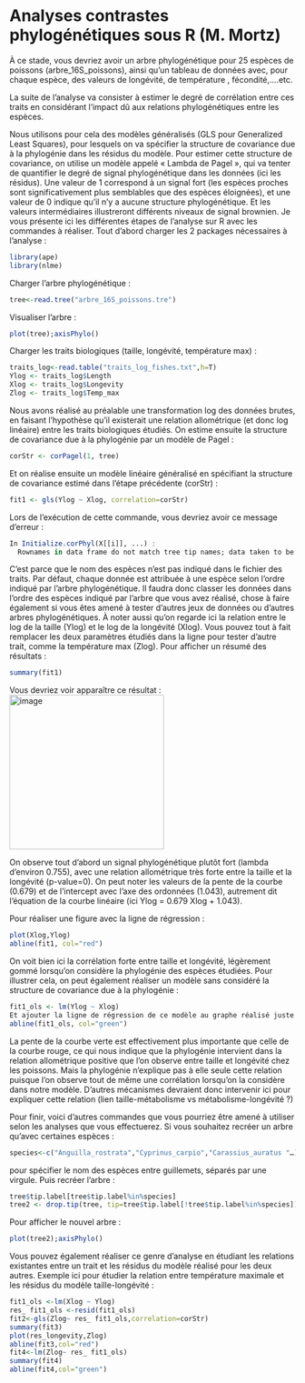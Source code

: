 # Analyses contrastes phylogénétiques sous R (M. Mortz)
À ce stade, vous devriez avoir un arbre phylogénétique pour 25 espèces de poissons (arbre_16S_poissons), ainsi qu’un tableau de données avec, pour chaque espèce, des valeurs de longévité, de température , fécondité,....etc. 

La suite de l’analyse va consister à estimer le degré de corrélation entre ces traits en considérant l’impact dû aux relations phylogénétiques entre les espèces. 

Nous utilisons pour cela des modèles généralisés (GLS pour Generalized Least Squares), pour lesquels on va spécifier la structure de covariance due à la phylogénie dans les résidus du modèle. Pour estimer cette structure de covariance, on utilise un modèle appelé « Lambda de Pagel », qui va tenter de quantifier le degré de signal phylogénétique dans les données (ici les résidus). Une valeur de 1 correspond à un signal fort (les espèces proches sont significativement plus semblables que des espèces éloignées), et une valeur de 0 indique qu’il n’y a aucune structure phylogénétique. Et les valeurs intermédiaires illustreront différents niveaux de signal brownien. 
Je vous présente ici les différentes étapes de l’analyse sur R avec les commandes à réaliser.
Tout d’abord charger les 2 packages nécessaires à l’analyse :
```r
library(ape)
library(nlme)
```
Charger l’arbre phylogénétique :
```r
tree<-read.tree("arbre_16S_poissons.tre")
```

Visualiser l’arbre :
```r
plot(tree);axisPhylo()
```
Charger les traits biologiques (taille, longévité, température max) :
```r
traits_log<-read.table("traits_log_fishes.txt",h=T)
Ylog <- traits_log$Length
Xlog <- traits_log$Longevity
Zlog <- traits_log$Temp_max
```

Nous avons réalisé au préalable une transformation log des données brutes, en faisant l’hypothèse qu’il existerait une relation allométrique (et donc log linéaire) entre les traits biologiques étudiés. 
On estime ensuite la structure de covariance due à la phylogénie par un modèle de Pagel :
```r
corStr <- corPagel(1, tree)
```
Et on réalise ensuite un modèle linéaire généralisé en spécifiant la structure de covariance estimé dans l’étape précédente (corStr) :
```r
fit1 <- gls(Ylog ~ Xlog, correlation=corStr)
```
Lors de l’exécution de cette commande, vous devriez avoir ce message d’erreur :
```r
In Initialize.corPhyl(X[[i]], ...) :
  Rownames in data frame do not match tree tip names; data taken to be in the same order as in tree
```
C’est parce que le nom des espèces n’est pas indiqué dans le fichier des traits. Par défaut, chaque donnée est attribuée à une espèce selon l’ordre indiqué par l’arbre phylogénétique. Il faudra donc classer les données dans l’ordre des espèces indiqué par l’arbre que vous avez réalisé, chose à faire également si vous êtes amené à tester d’autres jeux de données ou d’autres arbres phylogénétiques. 
À noter aussi qu’on regarde ici la relation entre le log de la taille (Ylog) et le log de la longévité (Xlog). Vous pouvez tout à fait remplacer les deux paramètres étudiés dans la ligne pour tester d’autre trait, comme la température max (Zlog).
Pour afficher un résumé des résultats :
```r
summary(fit1)
```

Vous devriez voir apparaître ce résultat :
<img width="272" alt="image" src="https://user-images.githubusercontent.com/20643860/215931517-c2ba22b0-c477-4915-8552-abd941f10714.png">

 

On observe tout d’abord un signal phylogénétique plutôt fort (lambda d’environ 0.755), avec une relation allométrique très forte entre la taille et la longévité (p-value=0). On peut noter les valeurs de la pente de la courbe (0.679) et de l’intercept avec l’axe des ordonnées (1.043), autrement dit l’équation de la courbe linéaire (ici Ylog = 0.679 Xlog + 1.043).

Pour réaliser une figure avec la ligne de régression :
```r
plot(Xlog,Ylog)
abline(fit1, col="red")
```

 
On voit bien ici la corrélation forte entre taille et longévité, légèrement gommé lorsqu’on considère la phylogénie des espèces étudiées. Pour illustrer cela, on peut également réaliser un modèle sans considéré la structure de covariance due à la phylogénie :

```r
fit1_ols <- lm(Ylog ~ Xlog)
Et ajouter la ligne de régression de ce modèle au graphe réalisé juste avant :
abline(fit1_ols, col="green")
```
 
La pente de la courbe verte est effectivement plus importante que celle de la courbe rouge, ce qui nous indique que la phylogénie intervient dans la relation allométrique positive que l’on observe entre taille et longévité chez les poissons. Mais la phylogénie n’explique pas à elle seule cette relation puisque l’on observe tout de même une corrélation lorsqu’on la considère dans notre modèle. D’autres mécanismes devraient donc intervenir ici pour expliquer cette relation (lien taille-métabolisme vs métabolisme-longévité ?)

Pour finir, voici d’autres commandes que vous pourriez être amené à utiliser selon les analyses que vous effectuerez. 
Si vous souhaitez recréer un arbre qu’avec certaines espèces :
```r
species<-c("Anguilla_rostrata","Cyprinus_carpio","Carassius_auratus "…) 
```
pour spécifier le nom des espèces entre guillemets, séparés par une virgule. Puis recréer l’arbre :
```r
tree$tip.label[tree$tip.label%in%species]
tree2 <- drop.tip(tree, tip=tree$tip.label[!tree$tip.label%in%species])
```
Pour afficher le nouvel arbre :
```r
plot(tree2);axisPhylo()
```

Vous pouvez également réaliser ce genre d’analyse en étudiant les relations existantes entre un trait et les résidus du modèle réalisé pour les deux autres. Exemple ici pour étudier la relation entre température maximale et les résidus du modèle taille-longévité :
```r
fit1_ols <-lm(Xlog ~ Ylog)
res_ fit1_ols <-resid(fit1_ols)
fit2<-gls(Zlog~ res_ fit1_ols,correlation=corStr)
summary(fit3)
plot(res_longevity,Zlog)
abline(fit3,col="red")
fit4<-lm(Zlog~ res_ fit1_ols)
summary(fit4)
abline(fit4,col="green")
```


